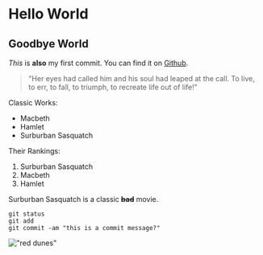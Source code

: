 # Hello World
## Goodbye World
_This_ is **also** my first commit.
You can find it on [Github](www.github.com).

>"Her eyes had called him and his soul had leaped at the call. To live, to err, to fall, to triumph, to recreate life out of life!"

Classic Works:
* Macbeth
* Hamlet
* Surburban Sasquatch

Their Rankings:
1. Surburban Sasquatch
2. Macbeth
3. Hamlet

Surburban Sasquatch is a classic **~~bad~~** movie.

```
git status
git add
git commit -am "this is a commit message?"
```

!["red dunes"](https://www.thebrokebackpacker.com/wp-content/uploads/2017/09/Namibia-Stingy-Nomads-6-1024x682.jpg)